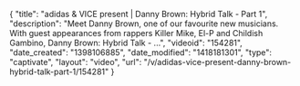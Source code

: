 {
    "title": "adidas & VICE present | Danny Brown: Hybrid Talk - Part 1",
    "description": "Meet Danny Brown, one of our favourite new musicians. With guest appearances from rappers Killer Mike, El-P and Childish Gambino, Danny Brown: Hybrid Talk - ...",
    "videoid": "154281",
    "date_created": "1398106885",
    "date_modified": "1418181301",
    "type": "captivate",
    "layout": "video",
    "url": "\/v\/adidas-vice-present-danny-brown-hybrid-talk-part-1\/154281"
}